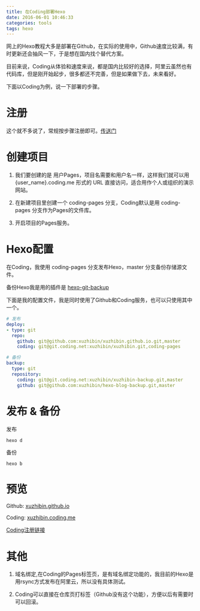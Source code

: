 ```yaml
---
title: 在Coding部署Hexo
date: 2016-06-01 10:46:33
categories: tools
tags: hexo
---
```


网上的Hexo教程大多是部署在Github，在实际的使用中，Github速度比较满，有时更新还会抽风一下，于是想在国内找个替代方案。

目前来说，Coding从体验和速度来说，都是国内比较好的选择，阿里云虽然也有代码库，但是刚开始起步，很多都还不完善，但是如果做下去，未来看好。

下面以Coding为例，说一下部署的步骤。

# 注册

这个就不多说了，常规按步骤注册即可。[传送门](https://coding.net/register?key=99951510-5c9f-4659-b088-43f34e0d2b0e)

# 创建项目
1. 我们要创建的是 用户Pages，项目名需要和用户名一样，这样我们就可以用{user_name}.coding.me 形式的 URL 直接访问，适合用作个人或组织的演示网站。

2. 在新建项目里创建一个 coding-pages 分支，Coding默认是用 coding-pages 分支作为Pages的文件库。

3. 开启项目的Pages服务。

# Hexo配置
在Coding，我使用 coding-pages 分支发布Hexo，master 分支备份存储源文件。

备份Hexo我是用的插件是 [hexo-git-backup](https://github.com/coneycode/hexo-git-backup)

下面是我的配置文件，我是同时使用了Github和Coding服务，也可以只使用其中一个。


``` yaml
# 发布
deploy: 
- type: git
  repo: 
    github: git@github.com:xuzhibin/xuzhibin.github.io.git,master
    coding: git@git.coding.net:xuzhibin/xuzhibin.git,coding-pages 

# 备份
backup:
  type: git
  repository:
    coding: git@git.coding.net:xuzhibin/xuzhibin-backup.git,master
    github: git@github.com:xuzhibin/hexo-blog-backup.git,master
```

# 发布 & 备份

发布

```
hexo d
```

备份

```
hexo b
```

# 预览
Github: [xuzhibin.github.io](http://xuzhibin.github.io)

Coding: [xuzhibin.coding.me](http://xuzhibin.coding.me)

[Coding注册链接](https://coding.net/register?key=99951510-5c9f-4659-b088-43f34e0d2b0e)

# 其他
1. 域名绑定,在Coding的Pages标签页，是有域名绑定功能的，我目前的Hexo是用rsync方式发布在阿里云，所以没有具体测试。

2. Coding可以直接在仓库页打标签（Github没有这个功能），方便以后有需要时可以回滚。
